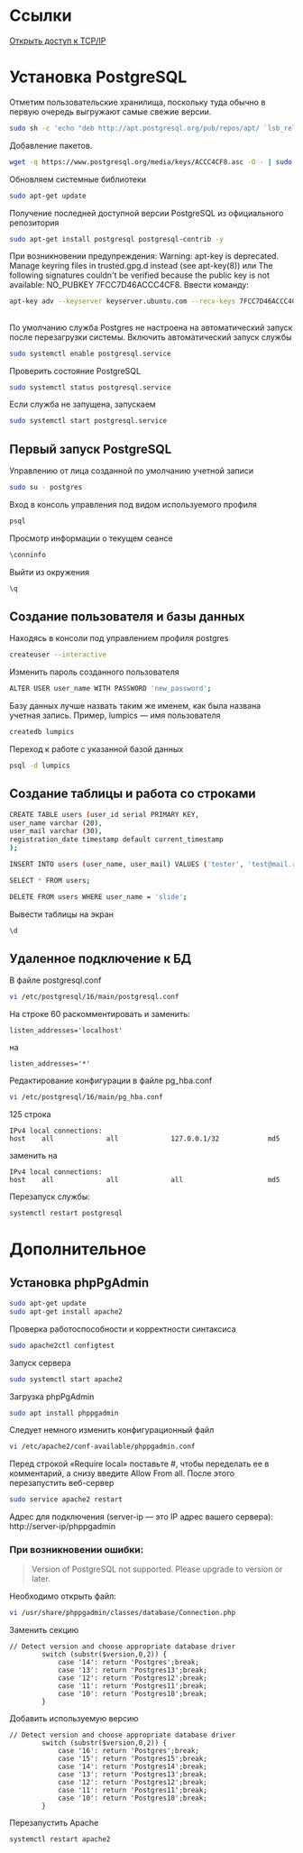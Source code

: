 # Ссылки
[Открыть доступ к TCP/IP](#удаленное-подключение-к-бд)


# Установка PostgreSQL
Отметим пользовательские хранилища, поскольку туда обычно в первую очередь выгружают самые свежие версии.
```bash
sudo sh -c 'echo "deb http://apt.postgresql.org/pub/repos/apt/ `lsb_release -cs`-pgdg main" >> /etc/apt/sources.list.d/pgdg.list'
```

Добавление пакетов.
```bash
wget -q https://www.postgresql.org/media/keys/ACCC4CF8.asc -O - | sudo apt-key add
```
Обновляем системные библиотеки
```bash
sudo apt-get update
```
Получение последней доступной версии PostgreSQL из официального репозитория
```bash
sudo apt-get install postgresql postgresql-contrib -y
```

При возникновении предупреждения: Warning: apt-key is deprecated. Manage keyring files in trusted.gpg.d instead (see apt-key(8)) или The following signatures couldn't be verified because the public key is not available: NO_PUBKEY 7FCC7D46ACCC4CF8.  Ввести команду:
```bash
apt-key adv --keyserver keyserver.ubuntu.com --recv-keys 7FCC7D46ACCC4CF8
```

##
По умолчанию служба Postgres не настроена на автоматический запуск после перезагрузки системы. Включить автоматический запуск службы 
```bash
sudo systemctl enable postgresql.service
```
Проверить состояние PostgreSQL
```bash
sudo systemctl status postgresql.service
```
Если служба не запущена, запускаем
```bash
sudo systemctl start postgresql.service
```



## Первый запуск PostgreSQL
Управлению от лица созданной по умолчанию учетной записи
```bash
sudo su - postgres
```
Вход в консоль управления под видом используемого профиля
```bash
psql
```
Просмотр информации о текущем сеансе 
```bash
\conninfo
```
Выйти из окружения
```bash
\q
```
## Создание пользователя и базы данных
Находясь в консоли под управлением профиля postgres
```bash
createuser --interactive
```
Изменить пароль созданного пользователя
```bash
ALTER USER user_name WITH PASSWORD 'new_password';
```
Базу данных лучше назвать таким же именем, как была названа учетная запись. Пример, lumpics — имя пользователя
```bash
createdb lumpics
```
Переход к работе с указанной базой данных 
```bash
psql -d lumpics
```



## Создание таблицы и работа со строками
```bash
CREATE TABLE users (user_id serial PRIMARY KEY, 
user_name varchar (20), 
user_mail varchar (30), 
registration_date timestamp default current_timestamp
);

INSERT INTO users (user_name, user_mail) VALUES ('tester', 'test@mail.ru');

SELECT * FROM users;

DELETE FROM users WHERE user_name = 'slide';
```
Вывести таблицы на экран
```bash
\d
```



## Удаленное подключение к БД
В файле postgresql.conf 
```bash
vi /etc/postgresql/16/main/postgresql.conf
```
На строке 60 раскомментировать и заменить:
```
listen_addresses='localhost'
```
на 
```
listen_addresses='*'
```

Редактирование конфигурации в файле pg_hba.conf
```bash
vi /etc/postgresql/16/main/pg_hba.conf
```
125 строка
``` 
IPv4 local connections:
host    all             all             127.0.0.1/32            md5
```
заменить на
``` 
IPv4 local connections:
host    all             all             all                     md5
```
Перезапуск службы:
```bash
systemctl restart postgresql
```




# Дополнительное
## Установка phpPgAdmin
```bash
sudo apt-get update
sudo apt-get install apache2
```
Проверка работоспособности и корректности синтаксиса
```bash
sudo apache2ctl configtest
```
Запуск сервера
```bash
sudo systemctl start apache2
```
Загрузка phpPgAdmin
```bash
sudo apt install phppgadmin
```
Следует немного изменить конфигурационный файл
```bash
vi /etc/apache2/conf-available/phppgadmin.conf
```
Перед строкой «Require local» поставьте #, чтобы переделать ее в комментарий, а снизу введите Allow From all. После этого перезапустить веб-сервер
```bash
sudo service apache2 restart
```
Адрес для подключения (server-ip — это IP адрес вашего сервера): http://server-ip/phppgadmin

### При возникновении ошибки:
>Version of PostgreSQL not supported. Please upgrade to version or later.

Необходимо открыть файл:
```bash
vi /usr/share/phppgadmin/classes/database/Connection.php
```
Заменить секцию
``` 
// Detect version and choose appropriate database driver
        switch (substr($version,0,2)) {
            case '14': return 'Postgres';break;
            case '13': return 'Postgres13';break;
            case '12': return 'Postgres12';break;
            case '11': return 'Postgres11';break;
            case '10': return 'Postgres10';break;
        }  
```
Добавить используемую версию
``` 
// Detect version and choose appropriate database driver
        switch (substr($version,0,2)) {
            case '16': return 'Postgres';break;
            case '15': return 'Postgres15';break;
            case '14': return 'Postgres14';break;
            case '13': return 'Postgres13';break;
            case '12': return 'Postgres12';break;
            case '11': return 'Postgres11';break;
            case '10': return 'Postgres10';break;
        }
```
Перезапустить Apache
```bash
systemctl restart apache2
```
